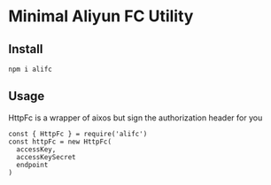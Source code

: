 Minimal Aliyun FC Utility
===

## Install
```
npm i alifc
```

## Usage

HttpFc is a wrapper of aixos but sign the authorization header for you

```
const { HttpFc } = require('alifc')
const httpFc = new HttpFc(
  accessKey,
  accessKeySecret
  endpoint
)
```